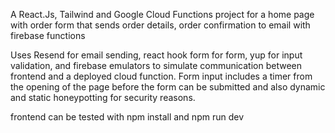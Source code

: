A React.Js, Tailwind and Google Cloud Functions project for a home page with order form that sends order details, order confirmation to email with firebase functions

Uses Resend for email sending, react hook form for form, yup for input validation, and firebase emulators to simulate communication between frontend and a deployed cloud function.
Form input includes a timer from the opening of the page before the form can be submitted and also dynamic and static honeypotting for security reasons.

frontend can be tested with npm install and npm run dev
